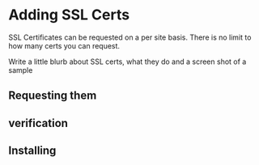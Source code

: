 # Adding SSL Certs

SSL Certificates can be requested on a per site basis. There is no limit to how many certs you can request.

Write a little blurb about SSL certs, what they do and a screen shot of a sample

## Requesting them

## verification

## Installing
